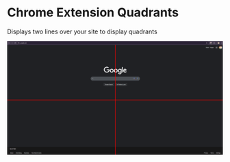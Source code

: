 # Chrome Extension Quadrants

Displays two lines over your site to display quadrants

![screenshot.png](./screenshot.png)